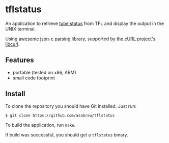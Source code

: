 # tflstatus

An application to retrieve [tube status][tfl] from TFL and display the output in the UNIX terminal.

Using [awesome json-c parsing library][json-c], supported by [the cURL project's libcurl][libcurl]. 

[tfl]: https://api.tfl.gov.uk/line/mode/tube/status?detail=true
[json-c]: https://github.com/json-c/json-c
[libcurl]: http://curl.haxx.se/libcurl/

Features
--------

* portable (tested on x86, ARM)
* small code footprint

Install
-------

To clone the repository you should have Git installed. Just run:

	$ git clone https://github.com/asabreu/tflstatus

To build the application, run `make`.

If build was successful, you should get a `tflstatus` binary.
